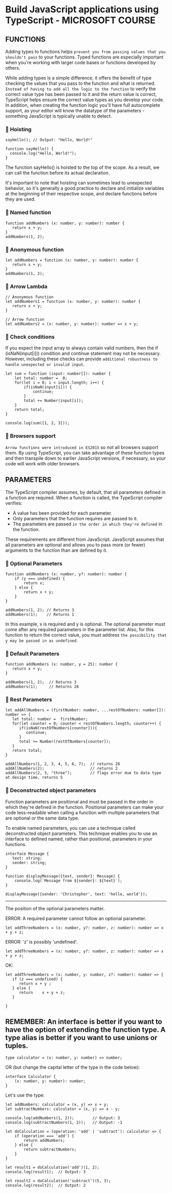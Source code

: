 # Build JavaScript applications using TypeScript - MICROSOFT COURSE

## FUNCTIONS

Adding types to functions helps `prevent you from passing values that you shouldn't pass` to your functions. Typed functions are especially important when you're working with larger code bases or functions developed by others.

While adding types is a simple difference, it offers the benefit of type checking the values that you pass to the function and what is returned. `Instead of having to add all the logic to the function` to verify the correct value type has been passed to it and the return value is correct, TypeScript helps ensure the correct value types as you develop your code. In addition, when creating the function logic you'll have full autocomplete support, as your editor will know the datatype of the parameters - something JavaScript is typically unable to detect.

### 🔹 Hoisting

```
sayHello(); // Output: "Hello, World!"

function sayHello() {
  console.log("Hello, World!");
}
```

The function sayHello() is hoisted to the top of the scope. As a result, we can call the function before its actual declaration.

It's important to note that hoisting can sometimes lead to unexpected behavior, so it's generally a good practice to declare and initialize variables at the beginning of their respective scope, and declare functions before they are used.

### 🔹 Named function

```
function addNumbers (x: number, y: number): number {
   return x + y;
}
addNumbers(1, 2);
```

### 🔹 Anonymous function

```
let addNumbers = function (x: number, y: number): number {
   return x + y;
}
addNumbers(1, 2);
```

### 🔹 Arrow Lambda

```
// Anonymous function
let addNumbers1 = function (x: number, y: number): number {
   return x + y;
}

// Arrow function
let addNumbers2 = (x: number, y: number): number => x + y;
```

### 🔹 Check conditions

If you expect the input array to always contain valid numbers, then the if (isNaN(input[i])) condition and continue statement may not be necessary. However, including these checks can provide `additional robustness to handle unexpected or invalid input`.

```
let sum = function (input: number[]): number {
    let total: number =  0;
    for(let i = 0; i < input.length; i++) {
        if(isNaN(input[i])) {
            continue;
        }
        total += Number(input[i]);
    }
    return total;
}

console.log(sum([1, 2, 3]));
```

### 🔹 Browsers support

`Arrow functions were introduced in ES2015` so not all browsers support them. By using TypeScript, you can take advantage of these function types and then transpile down to earlier JavaScript versions, if necessary, so your code will work with older browsers.

## PARAMETERS

The TypeScript compiler assumes, by default, that all parameters defined in a function are required. When a function is called, the TypeScript compiler verifies:

- A value has been provided for each parameter.
- Only parameters that the function requires are passed to it.
- The parameters are passed `in the order in which they're defined` in the function.

These requirements are different from JavaScript. JavaScript assumes that all parameters are optional and allows you to pass more (or fewer) arguments to the function than are defined by it.

### 🔹 Optional Parameters

```
function addNumbers (x: number, y?: number): number {
    if (y === undefined) {
        return x;
    } else {
        return x + y;
    }
}

addNumbers(1, 2); // Returns 3
addNumbers(1);    // Returns 1
```

In this example, x is required and y is optional. The optional parameter must come after any required parameters in the parameter list. Also, for this function to return the correct value, you must address `the possibility that y may be passed in as undefined`.

### 🔹 Default Parameters

```
function addNumbers (x: number, y = 25): number {
   return x + y;
}

addNumbers(1, 2);  // Returns 3
addNumbers(1);     // Returns 26
```

### 🔹 Rest Parameters

```
let addAllNumbers = (firstNumber: number, ...restOfNumbers: number[]): number => {
   let total: number =  firstNumber;
   for(let counter = 0; counter < restOfNumbers.length; counter++) {
      if(isNaN(restOfNumbers[counter])){
         continue;
      }
      total += Number(restOfNumbers[counter]);
   }
   return total;
}

addAllNumbers(1, 2, 3, 4, 5, 6, 7);  // returns 28
addAllNumbers(2);                    // returns 2
addAllNumbers(2, 3, "three");        // flags error due to data type at design time, returns 5
```

### 🔹 Deconstructed object parameters

Function parameters are positional and must be passed in the order in which they're defined in the function. Positional parameters can make your code less-readable when calling a function with multiple parameters that are optional or the same data type.

To enable named parameters, you can use a technique called deconstructed object parameters. This technique enables you to use an interface to defined named, rather than positional, parameters in your functions.

```
interface Message {
   text: string;
   sender: string;
}

function displayMessage({text, sender}: Message) {
    console.log(`Message from ${sender}: ${text}`);
}

displayMessage({sender: 'Christopher', text: 'hello, world'});
```

---

The position of the optional parameters matter.

ERROR: A required parameter cannot follow an optional parameter.

```
let addThreeNumbers = (x: number, y?: number, z: number): number => x + y + z;
```

ERROR: 'z' is possibly 'undefined'.

```
let addThreeNumbers = (x: number, y?: number, z: number): number => x + y + z;
```

OK:

```
let addThreeNumbers = (x: number, y: number, z?: number): number => {
   if (z === undefined) {
      return x + y ;
   } else {
      return    x + y + z;
   }

}
```

## REMEMBER: An interface is better if you want to have the option of extending the function type. A type alias is better if you want to use unions or tuples.

```
type calculator = (x: number, y: number) => number;

```

OR (but change the capital letter of the type in the code below):

```
interface Calculator {
    (x: number, y: number): number;
}
```

Let's use the type:

```
let addNumbers: calculator = (x, y) => x + y;
let subtractNumbers: calculator = (x, y) => x - y;

console.log(addNumbers(1, 2));        // Output: 3
console.log(subtractNumbers(1, 2));   // Output: -1
```

```
let doCalculation = (operation: 'add' | 'subtract'): calculator => {
    if (operation === 'add') {
        return addNumbers;
    } else {
        return subtractNumbers;
    }
}
```

```
let result1 = doCalculation('add')(1, 2);
console.log(result1);  // Output: 3

let result2 = doCalculation('subtract')(5, 3);
console.log(result2);  // Output: 2
```
